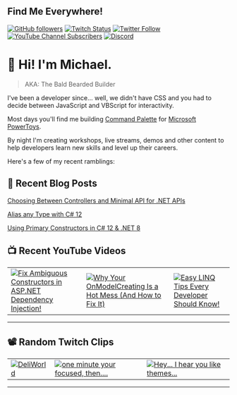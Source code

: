## Find Me Everywhere!

[![GitHub followers](https://img.shields.io/github/followers/michaeljolley?style=social)](https://github.com/michaeljolley) [![Twitch Status](https://img.shields.io/twitch/status/baldbeardedbuilder?style=social)](https://twitch.tv/baldbeardedbuilder) [![Twitter Follow](https://img.shields.io/twitter/follow/michaeljolley?style=social)](https://twitter.com/michaeljolley) [![YouTube Channel Subscribers](https://img.shields.io/youtube/channel/subscribers/UCn2FoDbv_veJB_UbrF93_jw?style=social)](https://youtube.com/baldbeardedbuilder) [![Discord](https://img.shields.io/discord/565665509350178827)](https://discord.gg/XSG7HJm)

# 👋 Hi! I'm Michael.

> AKA: The Bald Bearded Builder

I've been a developer since... well, we didn't have CSS and you had to decide between JavaScript and VBScript for interactivity.

Most days you'll find me building [Command Palette](https://learn.microsoft.com/en-us/windows/powertoys/command-palette/overview) for [Microsoft PowerToys](https://github.com/microsoft/PowerToys).

By night I'm creating workshops, live streams, demos and other content to help developers learn new skills and level up their careers.

Here's a few of my recent ramblings:

## 📝 Recent Blog Posts


[Choosing Between Controllers and Minimal API for .NET APIs](https:&#x2F;&#x2F;baldbeardedbuilder.com&#x2F;blog&#x2F;choosing-between-dotnet-controllers-and-minimal-apis&#x2F;)


[Alias any Type with C# 12](https:&#x2F;&#x2F;baldbeardedbuilder.com&#x2F;blog&#x2F;alias-any-type-in-csharp-12&#x2F;)


[Using Primary Constructors in C# 12 &amp; .NET 8](https:&#x2F;&#x2F;baldbeardedbuilder.com&#x2F;blog&#x2F;primary-constructors-in-csharp-12-dotnet&#x2F;)


## 📺 Recent YouTube Videos

<table>
  <tr>
    <td>
      <a href="https://www.youtube.com/shorts/Mccqa_Z8-DY" target="_blank">
        <img style="align=center" src="https://i2.ytimg.com/vi/Mccqa_Z8-DY/mqdefault.jpg" alt="Fix Ambiguous Constructors in ASP.NET Dependency Injection!"/>
      </a>
    </td>
    <td>
      <a href="https://www.youtube.com/watch?v=m50iQuELqeQ" target="_blank">
        <img style="align=center" src="https://i2.ytimg.com/vi/m50iQuELqeQ/mqdefault.jpg" alt="Why Your OnModelCreating Is a Hot Mess (And How to Fix It)"/>
      </a>
    </td>
    <td>
      <a href="https://www.youtube.com/watch?v=71qFZUyKCy0" target="_blank">
        <img style="align=center" src="https://i2.ytimg.com/vi/71qFZUyKCy0/mqdefault.jpg" alt="Easy LINQ Tips Every Developer Should Know!"/>
      </a>
    </td>
  </tr>
</table>

---

## 📽️ Random Twitch Clips

<table>
  <tr>
    <td>
      <a href="https://www.twitch.tv/baldbeardedbuilder/clip/MotionlessSolidKaleTwitchRPG" target="_blank">
        <img src="https://static-cdn.jtvnw.net/twitch-clips/AT-cm%7C901618259-preview-480x272.jpg" alt="DeliWorld"/>
      </a>
    </td>
    <td>
      <a href="https://www.twitch.tv/baldbeardedbuilder/clip/BovineCallousPandaWutFace-E3CPBruwOFhcCFmW" target="_blank">
        <img src="https://static-cdn.jtvnw.net/twitch-clips/A3bq_BNwjwa7sDhYXAhZlg/AT-cm%7CA3bq_BNwjwa7sDhYXAhZlg-preview-480x272.jpg" alt="one minute your focused, then...."/>
      </a>
    </td>
    <td>
      <a href="https://www.twitch.tv/baldbeardedbuilder/clip/JollyAverageOxStoneLightning" target="_blank">
        <img src="https://static-cdn.jtvnw.net/twitch-clips/AT-cm%7C884458295-preview-480x272.jpg" alt="Hey... I hear you like themes..."/>
      </a>
    </td>
  </tr>
</table>

---
